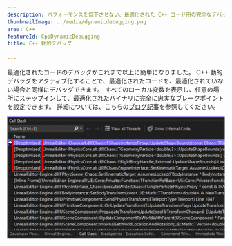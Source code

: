 ```yaml
---
description: パフォーマンスを低下させない、最適化された C++ コード用の完全なデバッグ機能。
thumbnailImage: ../media/dynamicdebugging.png
area: C++
featureId: CppDynamicDebugging
title: C++ 動的デバッグ

---
```



最適化されたコードのデバッグがこれまで以上に簡単になりました。 C++ 動的デバッグをアクティブ化することで、最適化されたコードを、最適化されていない場合と同様にデバッグできます。 すべてのローカル変数を表示し、任意の場所にステップインして、最適化されたバイナリに完全に忠実なブレークポイントを設定できます。 詳細については、こちらの[ブログ記事](https://aka.ms/dynamicdebugging)を参照してください。

![C++ 動的デバッグ](../media/dynamicdebugging.png)
